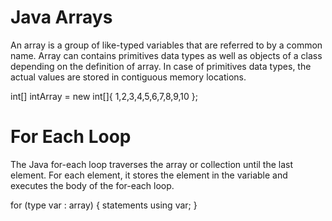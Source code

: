 
# Java Arrays

An array is a group of like-typed variables that are referred to by a common name.
Array can contains primitives data types as well as objects of a class depending on the definition of array. In case of primitives data types, the actual values are stored in contiguous memory locations. 


int[] intArray = new int[]{ 1,2,3,4,5,6,7,8,9,10 }; 




# For Each Loop
The Java for-each loop traverses the array or collection until the last element. For each element, it stores the element in the variable and executes the body of the for-each loop.


for (type var : array) 
{ 
    statements using var;
}
